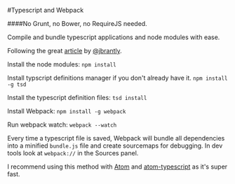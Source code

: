 #Typescript and Webpack

####No Grunt, no Bower, no RequireJS needed.

Compile and bundle typescript applications and node modules with ease.

Following the great [article](http://www.jbrantly.com/typescript-and-webpack/) by [@jbrantly](https://github.com/jbrantly).

Install the node modules:
`npm install`

Install typscript definitions manager if you don't already have it.
`npm install -g tsd`

Install the typescript definition files:
`tsd install`

Install Webpack:
`npm install -g webpack`

Run webpack watch:
`webpack --watch`

Every time a typescript file is saved, Webpack will bundle all dependencies into a minified `bundle.js` file and create sourcemaps for debugging. In dev tools look at `webpack://` in the Sources panel.

I recommend using this method with [Atom](https://atom.io/) and [atom-typescript](https://atom.io/packages/atom-typescript) as it's super fast.
